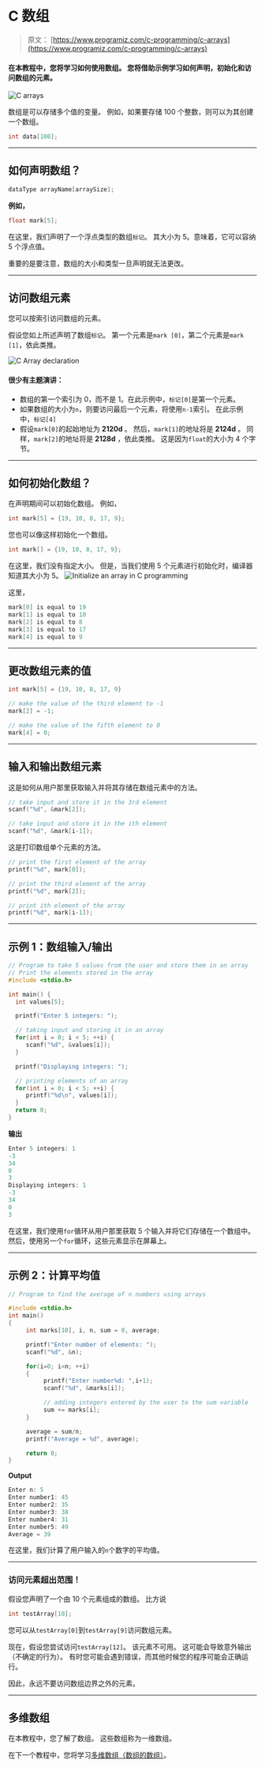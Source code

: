 # C 数组

> 原文： [https://www.programiz.com/c-programming/c-arrays](https://www.programiz.com/c-programming/c-arrays)

#### 在本教程中，您将学习如何使用数组。 您将借助示例学习如何声明，初始化和访问数组的元素。

![C arrays](img/3f21c3b21bedee3279c6bc98460170fd.png "C arrays")

数组是可以存储多个值的变量。 例如，如果要存储 100 个整数，则可以为其创建一个数组。

```c
int data[100]; 

```

* * *

## 如何声明数组？

```c
dataType arrayName[arraySize];

```

**例如，**

```c
float mark[5];
```

在这里，我们声明了一个浮点类型的数组`标记`。 其大小为 5。意味着，它可以容纳 5 个浮点值。

重要的是要注意，数组的大小和类型一旦声明就无法更改。

* * *

## 访问数组元素

您可以按索引访问数组的元素。

假设您如上所述声明了数组`标记`。 第一个元素是`mark [0]`，第二个元素是`mark [1]`，依此类推。

![C Array declaration ](img/81b3c7903b14e32603dc8b2067118674.png)

#### **很少有主题演讲**：

*   数组的第一个索引为 0，而不是 1。在此示例中，`标记[0]`是第一个元素。
*   如果数组的大小为`n`，则要访问最后一个元素，将使用`n-1`索引。 在此示例中，`标记[4]`
*   假设`mark[0]`的起始地址为 **2120d** 。 然后，`mark[1]`的地址将是 **2124d** 。 同样，`mark[2]`的地址将是 **2128d** ，依此类推。
    这是因为`float`的大小为 4 个字节。

* * *

## 如何初始化数组？

在声明期间可以初始化数组。 例如，

```c
int mark[5] = {19, 10, 8, 17, 9};
```

您也可以像这样初始化一个数组。

```c
int mark[] = {19, 10, 8, 17, 9};
```

在这里，我们没有指定大小。 但是，当我们使用 5 个元素进行初始化时，编译器知道其大小为 5。
![Initialize an array in C programming](img/c81332d008de6cf63269027857b9b45c.png)

这里，

```c
mark[0] is equal to 19
mark[1] is equal to 10
mark[2] is equal to 8
mark[3] is equal to 17
mark[4] is equal to 9
```

* * *

## 更改数组元素的值

```c
int mark[5] = {19, 10, 8, 17, 9}

// make the value of the third element to -1
mark[2] = -1;

// make the value of the fifth element to 0
mark[4] = 0; 
```

* * *

## 输入和输出数组元素

这是如何从用户那里获取输入并将其存储在数组元素中的方法。

```c
// take input and store it in the 3rd element
​scanf("%d", &mark[2]);

// take input and store it in the ith element
scanf("%d", &mark[i-1]);

```

这是打印数组单个元素的方法。

```c
// print the first element of the array
printf("%d", mark[0]);

// print the third element of the array
printf("%d", mark[2]);

// print ith element of the array
printf("%d", mark[i-1]);

```

* * *

## 示例 1：数组输入/输出

```c
// Program to take 5 values from the user and store them in an array
// Print the elements stored in the array
#include <stdio.h>

int main() {
  int values[5];

  printf("Enter 5 integers: ");

  // taking input and storing it in an array
  for(int i = 0; i < 5; ++i) {
     scanf("%d", &values[i]);
  }

  printf("Displaying integers: ");

  // printing elements of an array
  for(int i = 0; i < 5; ++i) {
     printf("%d\n", values[i]);
  }
  return 0;
}

```

**输出**

```c
Enter 5 integers: 1
-3
34
0
3
Displaying integers: 1
-3
34
0
3

```

在这里，我们使用`for`循环从用户那里获取 5 个输入并将它们存储在一个数组中。 然后，使用另一个`for`循环，这些元素显示在屏幕上。

* * *

## 示例 2：计算平均值

```c
// Program to find the average of n numbers using arrays

#include <stdio.h>
int main()
{
     int marks[10], i, n, sum = 0, average;

     printf("Enter number of elements: ");
     scanf("%d", &n);

     for(i=0; i<n; ++i)
     {
          printf("Enter number%d: ",i+1);
          scanf("%d", &marks[i]);

          // adding integers entered by the user to the sum variable
          sum += marks[i];
     }

     average = sum/n;
     printf("Average = %d", average);

     return 0;
}

```

**Output**

```c
Enter n: 5
Enter number1: 45
Enter number2: 35
Enter number3: 38
Enter number4: 31
Enter number5: 49
Average = 39 
```

在这里，我们计算了用户输入的`n`个数字的平均值。

* * *

### 访问元素超出范围！

假设您声明了一个由 10 个元素组成的数组。 比方说

```c
int testArray[10];
```

您可以从`testArray[0]`到`testArray[9]`访问数组元素。

现在，假设您尝试访问`testArray[12]`。 该元素不可用。 这可能会导致意外输出（不确定的行为）。 有时您可能会遇到错误，而其他时候您的程序可能会正确运行。

因此，永远不要访问数组边界之外的元素。

* * *

## 多维数组

在本教程中，您了解了数组。 这些数组称为一维数组。

在下一个教程中，您将学习[多维数组（数组的数组）](/c-programming/c-multi-dimensional-arrays "C Multidimensional Array")。